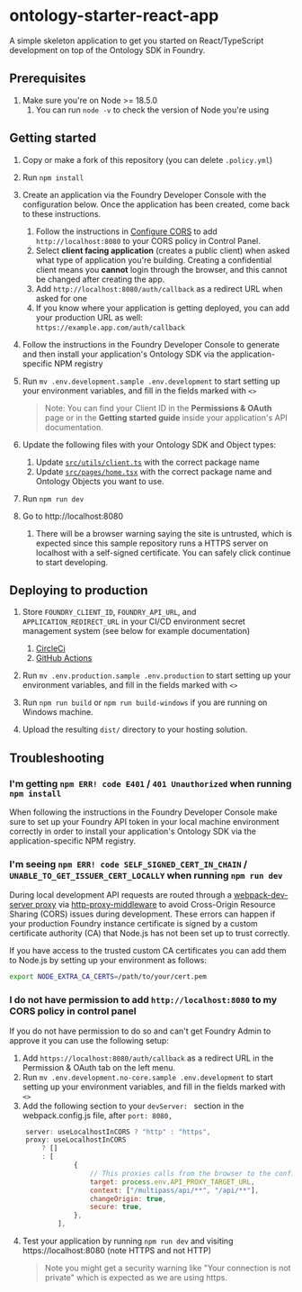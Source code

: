# ontology-starter-react-app

A simple skeleton application to get you started on React/TypeScript development on top of the Ontology SDK in Foundry.



## Prerequisites

1. Make sure you're on Node >= 18.5.0
    1. You can run `node -v` to check the version of Node you're using

## Getting started

1. Copy or make a fork of this repository (you can delete `.policy.yml`)
1. Run `npm install`
1. Create an application via the Foundry Developer Console with the configuration below. Once the application has been created, come back to these instructions.
    1. Follow the instructions in [Configure CORS](https://www.palantir.com/docs/foundry/administration/configure-cors/index.html) to add `http://localhost:8080` to your CORS policy in Control Panel.
    2. Select **client facing application** (creates a public client) when asked what type of application you're building. Creating a confidential client means you **cannot** login through the browser, and this cannot be changed after creating the app.
    3. Add `http://localhost:8080/auth/callback` as a redirect URL when asked for one
    4. If you know where your application is getting deployed, you can add your production URL as well: `https://example.app.com/auth/callback`
1. Follow the instructions in the Foundry Developer Console to generate and then install your application's Ontology SDK via the application-specific NPM registry
1. Run `mv .env.development.sample .env.development` to start setting up your environment variables, and fill in the fields marked with `<>`

    > Note: You can find your Client ID in the **Permissions & OAuth** page or in the **Getting started guide** inside your application's API documentation.

1. Update the following files with your Ontology SDK and Object types:
    1. Update [`src/utils/client.ts`](./src/utils/client.ts) with the correct package name
    1. Update [`src/pages/home.tsx`](./src/pages/home.tsx) with the correct package name and Ontology Objects you want to use.
1. Run `npm run dev`
1. Go to http://localhost:8080
    1. There will be a browser warning saying the site is untrusted, which is expected since this sample repository runs a HTTPS server on localhost with a self-signed certificate. You can safely click continue to start developing.

## Deploying to production

1. Store `FOUNDRY_CLIENT_ID`, `FOUNDRY_API_URL`, and `APPLICATION_REDIRECT_URL` in your CI/CD environment secret management system (see below for example documentation)
    1. [CircleCi](https://circleci.com/docs/env-vars/#private-keys-and-secrets)
    1. [GitHub Actions](https://docs.github.com/en/actions/security-guides/encrypted-secrets#creating-encrypted-secrets-for-a-repository)
1. Run `mv .env.production.sample .env.production` to start setting up your environment variables, and fill in the fields marked with `<>`

1. Run `npm run build` or `npm run build-windows` if you are running on Windows machine.
1. Upload the resulting `dist/` directory to your hosting solution.

## Troubleshooting

### I'm getting `npm ERR! code E401` / `401 Unauthorized` when running `npm install`

When following the instructions in the Foundry Developer Console make sure to set up your Foundry API token in your local machine environment correctly in order to install your application's Ontology SDK via the application-specific NPM registry.

### I'm seeing `npm ERR! code SELF_SIGNED_CERT_IN_CHAIN` / `UNABLE_TO_GET_ISSUER_CERT_LOCALLY` when running `npm run dev`

During local development API requests are routed through a [webpack-dev-server proxy](https://webpack.js.org/configuration/dev-server/#devserverproxy) via [http-proxy-middleware](https://github.com/chimurai/http-proxy-middleware) to avoid Cross-Origin Resource Sharing (CORS) issues during development. These errors can happen if your production Foundry instance certificate is signed by a custom certificate authority (CA) that Node.js has not been set up to trust correctly.

If you have access to the trusted custom CA certificates you can add them to Node.js by setting up your environment as follows:

```bash
export NODE_EXTRA_CA_CERTS=/path/to/your/cert.pem
```

### I do not have permission to add `http://localhost:8080` to my CORS policy in control panel

If you do not have permission to do so and can't get Foundry Admin to approve it you can use the following setup:

1. Add `https://localhost:8080/auth/callback` as a redirect URL in the Permission & OAuth tab on the left menu.
1. Run `mv .env.development.no-core.sample .env.development` to start setting up your environment variables, and fill in the fields marked with `<>`
1. Add the following section to your `devServer: ` section in the webpack.config.js file, after `port: 8080,`

```javaScript
    server: useLocalhostInCORS ? "http" : "https",
    proxy: useLocalhostInCORS
        ? []
        : [
                {
                    // This proxies calls from the browser to the configured Foundry instance
                    target: process.env.API_PROXY_TARGET_URL,
                    context: ["/multipass/api/**", "/api/**"],
                    changeOrigin: true,
                    secure: true,
                },
            ],
```

4. Test your application by running `npm run dev` and visiting https://localhost:8080 (note HTTPS and not HTTP)
    > Note you might get a security warning like "Your connection is not private" which is expected as we are using https.
